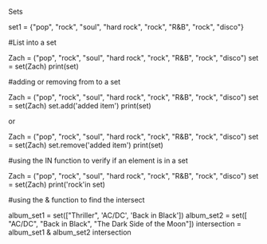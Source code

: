Sets

set1 = {"pop", "rock", "soul", "hard rock", "rock", "R&B", "rock", "disco"}

#List into a set

Zach = ("pop", "rock", "soul", "hard rock", "rock", "R&B", "rock", "disco")
set = set(Zach)
print(set)

#adding or removing from to a set

Zach = ("pop", "rock", "soul", "hard rock", "rock", "R&B", "rock", "disco")
set = set(Zach)
set.add('added item')
print(set)

or

Zach = ("pop", "rock", "soul", "hard rock", "rock", "R&B", "rock", "disco")
set = set(Zach)
set.remove('added item')
print(set)

#using the IN function to verify if an element is in a set

Zach = ("pop", "rock", "soul", "hard rock", "rock", "R&B", "rock", "disco")
set = set(Zach)
print('rock'in set)

#using the & function to find the intersect 

album_set1 = set(["Thriller", 'AC/DC', 'Back in Black'])
album_set2 = set([ "AC/DC", "Back in Black", "The Dark Side of the Moon"])
intersection = album_set1 & album_set2
intersection 

